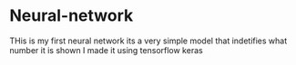 # Neural-network
THis is my first neural network its a very simple model that indetifies what number it is shown I made it using tensorflow keras
